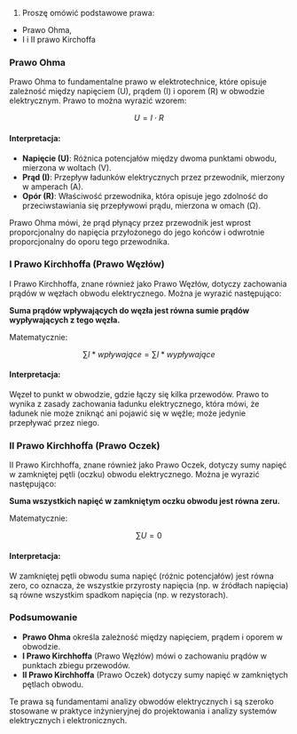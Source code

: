 1. Proszę omówić podstawowe prawa:

- Prawo Ohma,
- I i II prawo Kirchoffa

### Prawo Ohma

Prawo Ohma to fundamentalne prawo w elektrotechnice, które opisuje zależność między napięciem (U), prądem (I) i oporem (R) w obwodzie elektrycznym. Prawo to można wyrazić wzorem:

$$ U = I \cdot R $$

#### Interpretacja:

- **Napięcie (U)**: Różnica potencjałów między dwoma punktami obwodu, mierzona w woltach (V).
- **Prąd (I)**: Przepływ ładunków elektrycznych przez przewodnik, mierzony w amperach (A).
- **Opór (R)**: Właściwość przewodnika, która opisuje jego zdolność do przeciwstawiania się przepływowi prądu, mierzona w omach (Ω).

Prawo Ohma mówi, że prąd płynący przez przewodnik jest wprost proporcjonalny do napięcia przyłożonego do jego końców i odwrotnie proporcjonalny do oporu tego przewodnika.

### I Prawo Kirchhoffa (Prawo Węzłów)

I Prawo Kirchhoffa, znane również jako Prawo Węzłów, dotyczy zachowania prądów w węzłach obwodu elektrycznego. Można je wyrazić następująco:

**Suma prądów wpływających do węzła jest równa sumie prądów wypływających z tego węzła.**

Matematycznie:

$$ \sum I*{wpływające} = \sum I*{wypływające} $$

#### Interpretacja:

Węzeł to punkt w obwodzie, gdzie łączy się kilka przewodów. Prawo to wynika z zasady zachowania ładunku elektrycznego, która mówi, że ładunek nie może zniknąć ani pojawić się w węźle; może jedynie przepływać przez niego.

### II Prawo Kirchhoffa (Prawo Oczek)

II Prawo Kirchhoffa, znane również jako Prawo Oczek, dotyczy sumy napięć w zamkniętej pętli (oczku) obwodu elektrycznego. Można je wyrazić następująco:

**Suma wszystkich napięć w zamkniętym oczku obwodu jest równa zeru.**

Matematycznie:

$$ \sum U = 0 $$

#### Interpretacja:

W zamkniętej pętli obwodu suma napięć (różnic potencjałów) jest równa zero, co oznacza, że wszystkie przyrosty napięcia (np. w źródłach napięcia) są równe wszystkim spadkom napięcia (np. w rezystorach).

### Podsumowanie

- **Prawo Ohma** określa zależność między napięciem, prądem i oporem w obwodzie.
- **I Prawo Kirchhoffa** (Prawo Węzłów) mówi o zachowaniu prądów w punktach zbiegu przewodów.
- **II Prawo Kirchhoffa** (Prawo Oczek) dotyczy sumy napięć w zamkniętych pętlach obwodu.

Te prawa są fundamentami analizy obwodów elektrycznych i są szeroko stosowane w praktyce inżynieryjnej do projektowania i analizy systemów elektrycznych i elektronicznych.
